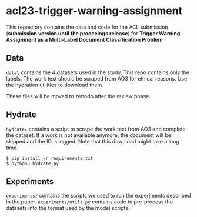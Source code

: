 # acl23-trigger-warning-assignment

This repository contains the data and code for the ACL submission (**submission version until the proceeings release**) for **Trigger Warning Assignment as a Multi-Label Document Classification Problem**

## Data

`data\` contains the 4 datasets used in the study. This repo contains only the labels. The work text should be scraped from AO3 for ethical reasons. Use the hydration utilities to download them. 

These files will be moved to zenodo after the review phase. 


## Hydrate

`hydrate/` contains a script to scrape the work text from AO3 and complete the dataset. If a work is not available anymore, the document will be skipped and the ID is logged. Note that this download might take a long time.

    $ pip install -r requirements.txt
    $ python3 hydrate.py

## Experiments

`experiments/` contains the scripts we used to run the experiments described in the paper.
`experiments/utils.py` contains code to pre-process the datasets into the format used by the model scripts. 

